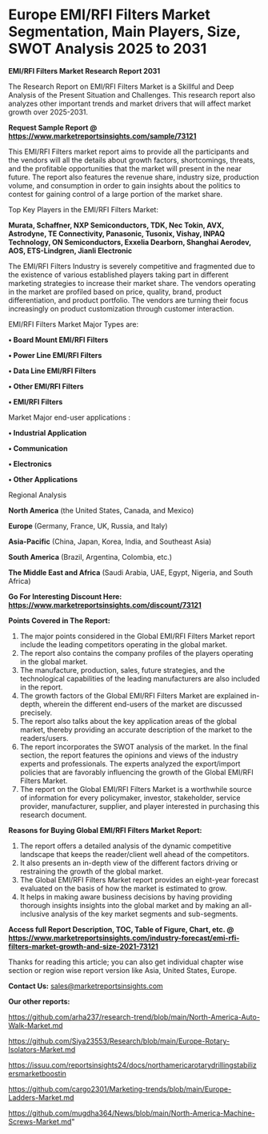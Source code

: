   # Europe EMI/RFI Filters Market Segmentation, Main Players, Size, SWOT Analysis 2025 to 2031

<strong>EMI/RFI Filters Market Research Report 2031</strong>

The Research Report on EMI/RFI Filters Market is a Skillful and Deep Analysis of the Present Situation and Challenges. This research report also analyzes other important trends and market drivers that will affect market growth over 2025-2031.

<strong>Request Sample Report @ <a href=https://www.marketreportsinsights.com/sample/73121>https://www.marketreportsinsights.com/sample/73121</a></strong>

This EMI/RFI Filters market report aims to provide all the participants and the vendors will all the details about growth factors, shortcomings, threats, and the profitable opportunities that the market will present in the near future. The report also features the revenue share, industry size, production volume, and consumption in order to gain insights about the politics to contest for gaining control of a large portion of the market share.

Top Key Players in the EMI/RFI Filters Market:

<strong>Murata, Schaffner, NXP Semiconductors, TDK, Nec Tokin, AVX, Astrodyne, TE Connectivity, Panasonic, Tusonix, Vishay, INPAQ Technology, ON Semiconductors, Exxelia Dearborn, Shanghai Aerodev, AOS, ETS-Lindgren, Jianli Electronic</strong>

The EMI/RFI Filters Industry is severely competitive and fragmented due to the existence of various established players taking part in different marketing strategies to increase their market share. The vendors operating in the market are profiled based on price, quality, brand, product differentiation, and product portfolio. The vendors are turning their focus increasingly on product customization through customer interaction.

EMI/RFI Filters Market Major Types are:

<strong>• Board Mount EMI/RFI Filters

• Power Line EMI/RFI Filters

• Data Line EMI/RFI Filters

• Other EMI/RFI Filters

• EMI/RFI Filters</strong>

Market Major end-user applications :

<strong>• Industrial Application

• Communication

• Electronics

• Other Applications</strong>

Regional Analysis

</u><strong><b>North America</b></strong> (the United States, Canada, and Mexico)

<strong><b>Europe </b></strong>(Germany, France, UK, Russia, and Italy)

<strong><b>Asia-Pacific</b></strong> (China, Japan, Korea, India, and Southeast Asia)

<strong><b>South America</b></strong> (Brazil, Argentina, Colombia, etc.)

<strong><b>The Middle East and Africa</b></strong> (Saudi Arabia, UAE, Egypt, Nigeria, and South Africa)

<strong>Go For Interesting Discount Here: <a href=https://www.marketreportsinsights.com/discount/73121>https://www.marketreportsinsights.com/discount/73121</a></strong>

<strong>Points Covered in The Report:</strong>
<ol>
  <li>The major points considered in the Global EMI/RFI Filters Market report include the leading competitors operating in the global market.</li>
  <li>The report also contains the company profiles of the players operating in the global market.</li>
  <li>The manufacture, production, sales, future strategies, and the technological capabilities of the leading manufacturers are also included in the report.</li>
  <li>The growth factors of the Global EMI/RFI Filters Market are explained in-depth, wherein the different end-users of the market are discussed precisely.</li>
  <li>The report also talks about the key application areas of the global market, thereby providing an accurate description of the market to the readers/users.</li>
  <li>The report incorporates the SWOT analysis of the market. In the final section, the report features the opinions and views of the industry experts and professionals. The experts analyzed the export/import policies that are favorably influencing the growth of the Global EMI/RFI Filters Market.</li>
  <li>The report on the Global EMI/RFI Filters Market is a worthwhile source of information for every policymaker, investor, stakeholder, service provider, manufacturer, supplier, and player interested in purchasing this research document.</li>
</ol>
<strong>Reasons for Buying Global EMI/RFI Filters Market Report:</strong>

<ol>
  <li>The report offers a detailed analysis of the dynamic competitive landscape that keeps the reader/client well ahead of the competitors.</li>
  <li>It also presents an in-depth view of the different factors driving or restraining the growth of the global market.</li>
  <li>The Global EMI/RFI Filters Market report provides an eight-year forecast evaluated on the basis of how the market is estimated to grow.</li>
  <li>It helps in making aware business decisions by having providing thorough insights insights into the global market and by making an all-inclusive analysis of the key market segments and sub-segments.</li>
</ol>
<strong>Access full Report Description, TOC, Table of Figure, Chart, etc. @ <a href=https://www.marketreportsinsights.com/industry-forecast/emi-rfi-filters-market-growth-and-size-2021-73121>https://www.marketreportsinsights.com/industry-forecast/emi-rfi-filters-market-growth-and-size-2021-73121</a></strong>


Thanks for reading this article; you can also get individual chapter wise section or region wise report version like Asia, United States, Europe.

<strong>Contact Us:</strong>
sales@marketreportsinsights.com

<strong>Our other reports:</strong>

<a href=https://github.com/arha237/research-trend/blob/main/North-America-Auto-Walk-Market.md>https://github.com/arha237/research-trend/blob/main/North-America-Auto-Walk-Market.md</a>

<a href=https://github.com/Siya23553/Research/blob/main/Europe-Rotary-Isolators-Market.md>https://github.com/Siya23553/Research/blob/main/Europe-Rotary-Isolators-Market.md</a>

<a href=https://issuu.com/reportsinsights24/docs/northamericarotarydrillingstabilizersmarketboostin>https://issuu.com/reportsinsights24/docs/northamericarotarydrillingstabilizersmarketboostin</a>

<a href=https://github.com/cargo2301/Marketing-trends/blob/main/Europe-Ladders-Market.md>https://github.com/cargo2301/Marketing-trends/blob/main/Europe-Ladders-Market.md</a>

<a href=https://github.com/mugdha364/News/blob/main/North-America-Machine-Screws-Market.md>https://github.com/mugdha364/News/blob/main/North-America-Machine-Screws-Market.md</a>"
